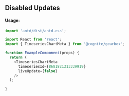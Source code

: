 ## Disabled Updates

<!-- STORY -->

#### Usage:

```typescript jsx
import 'antd/dist/antd.css';

import React from 'react';
import { TimeseriesChartMeta } from '@cognite/gearbox';

function ExampleComponent(props) {
  return (
    <TimeseriesChartMeta 
      timeseriesId={8681821313339919}
      liveUpdate={false}
    />
  );
  
}
```
